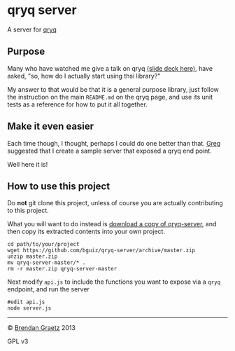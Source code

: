 # qryq server

A server for [qryq](https://github.com/bguiz/qryq)

## Purpose

Many who have watched me give a talk on qryq [(slide deck here)](http://bguiz.github.io/qryq/), have asked, "so, how do I actually start using thsi library?"

My answer to that would be that it is a general purpose library, just follow the instruction on the main `README.md` on the qryq page, and use its unit tests as a reference for how to put it all together.

## Make it even easier

Each time though, I thought, perhaps I could do one better than that. [Greg](https://github.com/gregory144) suggested that I create a sample server that exposed a qryq end point.

Well here it is!

## How to use this project

Do **not** git clone this project, unless of course you are actually contributing to this project.

What you will want to do instead is [download a copy of qryq-server](https://github.com/bguiz/qryq-server/archive/master.zip), and then copy its extracted contents into your own project.

	cd path/to/your/project
	wget https://github.com/bguiz/qryq-server/archive/master.zip
	unzip master.zip
	mv qryq-server-master/* .
	rm -r master.zip qryq-server-master

Next modify `api.js` to include the functions you want to expose via a `qryq` endpoint, and run the server

	#edit api.js
	node server.js

----

&copy; [Brendan Graetz](http://bguiz.com) 2013

GPL v3
